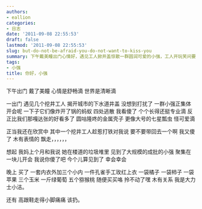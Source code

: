 ```yaml
---
authors:
- eallion
categories:
- 日志
date: '2011-09-08 22:55:53'
draft: false
lastmod: '2011-09-08 22:55:53'
slug: but-do-not-be-afraid-you-do-not-want-to-kiss-you
summary: 下午戴美瞳出门心情好，遇见工人掀井盖惊散一群圆润可爱的小强，工人开玩笑问要不要带一只回家。想起妈妈之前说见过小强开会还不信，今天终于见识了。晚上购物买了衣服水果零食，虽然拎得吃力但自称大力士。穿高跟鞋脚疼想扔鞋。
tags:
- 小强
title: 你好，小强
---
```


下午出门
戴了美瞳
心情是舒畅滴
世界是清晰滴

一出门
遇见几个挖井工人
揭开城市的下水道井盖
没想到打扰了
一群小强正集体开会呢
一下子它们像炸开了锅的蚂蚁
四处逃散
我看傻了
个个长得还挺专业滴
反正比我们那嘎达张的好看多了
圆咕隆咚的金属壳子
更像大号的七星瓢虫
怪可爱滴

正当我还在欣赏中
其中一个挖井工人趁惹打铁对我说
要不要带回去一个啊
我又傻了
木有表情的
飘走，，，，，，

想起
我妈上个月和我说
她在楼道的垃圾堆里
见到了大规模的成批的小强
聚集在一块儿开会
我说你傻了吧
今个儿算见到了
幸会幸会

晚上
买了
一套内衣外加三个小内
一件孔雀手工玫红上衣
一袋橘子
一袋柿子
一袋苹果
三个玉米
一斤绿葡萄
五个猕猴桃
随便买买咯
拎不动了嘿
木有关系
我是大力士小洁。

还有
高跟鞋走得小脚痛痛
该扔。